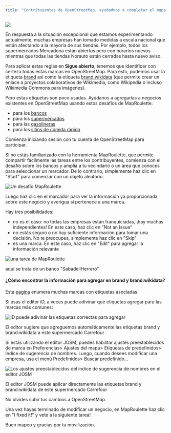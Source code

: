 ```yaml
---
title: "Contribuyentes de OpenStreetMap, ayudadnos a completar el mapa de España de tiendas franquiciadas"
---
```


![](~assets/es/3_Brand_con_ID.png)

En respuesta a la situación excepcional que estamos experimentando actualmente, muchas empresas han tomado medidas a escala nacional que están afectando a la mayoría de sus tiendas. Por ejemplo, todos los supermercados Mercadona están abiertos pero con horarios nuevos mientras que todas las tiendas Norauto están cerradas hasta nuevo aviso.

Para aplicar estas reglas en **Sigue abierto**, tenemos que identificar con certeza todas estas marcas en OpenStreetMap. Para esto, podemos usar la etiqueta [brand](https://wiki.openstreetmap.org/wiki/ES:Key:brand) así como la etiqueta [brand:wikidata](https://wiki.openstreetmap.org/wiki/Key:brand:wikidata) (que permite crear un enlace a proyectos colaborativos de Wikimedia, como Wikipedia o incluso Wikimedia Commons para imágenes).

Pero estas etiquetas son poco usadas. Ayúdanos a agregarlas a negocios existentes en OpenStreetMap usando estos desafíos de MapRoulette:

- para los [bancos](https://maproulette.org/browse/challenges/13124)
- para los [supermercados](https://maproulette.org/browse/challenges/13123)
- para las [gasolineras](https://maproulette.org/browse/challenges/13126)
- para los [sitios de comida rápida](https://maproulette.org/browse/challenges/13125)

Comienza iniciando sesión con tu cuenta de OpenStreetMap para participar.

Si no estás familiarizado con la herramienta MapRoulette, que permite compartir fácilmente las tareas entre los contribuyentes, comienza con el desafío sobre los bancos y amplia a tu vecindario o un área que conoces para seleccionar un marcador. De lo contrario, simplemente haz clic en "Start" para comenzar con un objeto aleatorio.

![Un desafío MapRoulette](~/assets/es/1_Maproulette.png)

Luego haz clic en el marcador para ver la información ya proporcionada sobre este negocio y averigua si pertenece a una marca.

Hay tres posibilidades:

- no es el caso: no todas las empresas están franquiciadas, ¡hay muchas independientes! En este caso, haz clic en "Not an Issue"
- no estás seguro o no hay suficiente información para tomar una decisión. No te preocupes, simplemente haz clic en "Skip"
- es una marca. En este caso, haz clic en "Edit" para agregar la información relevante

![una tarea de MapRoulette](~/assets/es/2_Maproulette.png)

aquí se trata de un banco "SabadellHerrero"

#### ¿Cómo encontrar la información para agregar en brand y brand:wikidata?

Esta [pagina](https://nsi.guide) enumera muchas marcas con etiquetas asociadas.

Si usas el editor iD, a veces puede adivinar qué etiquetas agregar para las marcas más comunes:

![ID puede adivinar las etiquetas correctas para agregar](~/assets/es/3_Brand_con_ID.png)

El editor sugiere que agreguemos automáticamente las etiquetas brand y brand:wikidata a este supermercado Carrefour

Si estás utilizando el editor JOSM, puedes habilitar ajustes preestablecidos de marca en Preferencias> Ajustes del mapa> Etiquetas de predefinidos> Índice de sugerencia de nombres. Luego, cuando desees modificar una empresa, usa el menú Predefinidos> Buscar predefinido...

![Los ajustes preestablecidos del índice de sugerencia de nombres en el editor JOSM](~/assets/es/4_Brand_con_JOSM.png)

El editor JOSM puede aplicar directamente las etiquetas brand y brand:wikidata de este supermercado Carrefour

No olvides subir tus cambios a OpenStreetMap.

Una vez hayas terminado de modificar un negocio, en MapRoulette haz clic en "I fixed it!" y vete a la siguiente tarea!

Buen mapeo y gracias por tu movilización.
